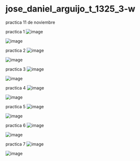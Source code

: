 # jose_daniel_arguijo_t_1325_3-w
practica 11 de noviembre 

practica 1
![image](https://github.com/user-attachments/assets/2445f298-de7f-4cdd-9852-ee6687b4d7f6)

![image](https://github.com/user-attachments/assets/466c4731-6c88-487f-986c-821eafae54bf)

practica 2 
![image](https://github.com/user-attachments/assets/56a384af-a27f-40cb-b72e-a8d0f1f3f11f) 

![image](https://github.com/user-attachments/assets/8fab9d23-521a-4ccf-a7f6-aacde68adf32) 

practica 3
![image](https://github.com/user-attachments/assets/dc43e029-5c56-4cfa-a9f2-09dbf29b1bce)

![image](https://github.com/user-attachments/assets/da57edc5-ae67-45fd-b575-e110f9766dd2)

practica 4 
![image](https://github.com/user-attachments/assets/10f36d05-d88d-4cbe-a2af-c8324bf35800)

![image](https://github.com/user-attachments/assets/89a6dd3c-0a75-4839-b585-9d9c9b7a300d)

practica 5 
![image](https://github.com/user-attachments/assets/3d3c81ef-47b9-41bf-bbfb-6997cc5072c2)

![image](https://github.com/user-attachments/assets/9a63be42-4c33-40b4-8ae1-e49279070f43)

practica 6 
![image](https://github.com/user-attachments/assets/3c7a167b-a080-413f-a4d7-ec722c239342)

![image](https://github.com/user-attachments/assets/c3de9156-f000-4206-8794-8d4aa962572d)

practica 7
![image](https://github.com/user-attachments/assets/3d0223b2-5a8c-41db-b5c6-c2faaa9b741e)

![image](https://github.com/user-attachments/assets/3e55c3ac-067f-4d31-b0d0-624ecb8093cb)
